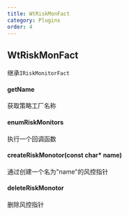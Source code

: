 ```yaml
---
title: WtRiskMonFact
category: Plugins
order: 4
---
```


## WtRiskMonFact
继承`IRiskMonitorFact`

#### getName
获取策略工厂名称

#### enumRiskMonitors
执行一个回调函数

#### createRiskMonotor(const char* name)
通过创建一个名为"name"的风控指针

#### deleteRiskMonotor
删除风控指针